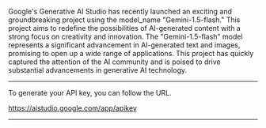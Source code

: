 Google's Generative AI Studio has recently launched an exciting and groundbreaking project using the model_name "Gemini-1.5-flash." 
This project aims to redefine the possibilities of AI-generated content with a strong focus on creativity and innovation. 
The "Gemini-1.5-flash" model represents a significant advancement in AI-generated text and images, promising to open up a wide range of applications. 
This project has quickly captured the attention of the AI community and is poised to drive substantial advancements in generative AI technology.
****************************************************
To generate your API key, you can follow the URL.

https://aistudio.google.com/app/apikey
***************************************************
